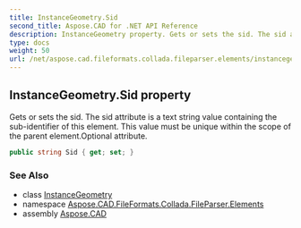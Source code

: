 ```yaml
---
title: InstanceGeometry.Sid
second_title: Aspose.CAD for .NET API Reference
description: InstanceGeometry property. Gets or sets the sid. The sid attribute is a text string value containing the subidentifier of this element. This value must be unique within the scope of the parent element.Optional attribute
type: docs
weight: 50
url: /net/aspose.cad.fileformats.collada.fileparser.elements/instancegeometry/sid/
---
```

## InstanceGeometry.Sid property

Gets or sets the sid. The sid attribute is a text string value containing the sub-identifier of this element. This value must be unique within the scope of the parent element.Optional attribute.

```csharp
public string Sid { get; set; }
```

### See Also

* class [InstanceGeometry](../)
* namespace [Aspose.CAD.FileFormats.Collada.FileParser.Elements](../../instancegeometry/)
* assembly [Aspose.CAD](../../../)


